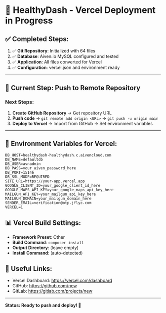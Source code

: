# 🚀 HealthyDash - Vercel Deployment in Progress

## ✅ **Completed Steps:**

1. ✅ **Git Repository**: Initialized with 64 files
2. ✅ **Database**: Aiven.io MySQL configured and tested
3. ✅ **Application**: All files converted for Vercel
4. ✅ **Configuration**: vercel.json and environment ready

---

## 🔄 **Current Step: Push to Remote Repository**

### Next Steps:

1. **Create GitHub Repository** → Get repository URL
2. **Push code** → `git remote add origin <URL>` → `git push -u origin main`
3. **Deploy to Vercel** → Import from GitHub → Set environment variables

---

## 🔧 **Environment Variables for Vercel:**

```env
DB_HOST=healthydash-healthydash.c.aivencloud.com
DB_NAME=defaultdb
DB_USER=avnadmin
DB_PASS=your_aiven_password_here
DB_PORT=15146
DB_SSL_MODE=REQUIRED
SITE_URL=https://your-app.vercel.app
GOOGLE_CLIENT_ID=your_google_client_id_here
GOOGLE_MAPS_API_KEY=your_google_maps_api_key_here
MAILGUN_API_KEY=your_mailgun_api_key_here
MAILGUN_DOMAIN=your_mailgun_domain_here
SENDER_EMAIL=verification@otp.jflyc.com
VERCEL=1
```

## 📊 **Vercel Build Settings:**

- **Framework Preset**: Other
- **Build Command**: `composer install`
- **Output Directory**: (leave empty)
- **Install Command**: (auto-detected)

## 🔗 **Useful Links:**

- Vercel Dashboard: https://vercel.com/dashboard
- GitHub: https://github.com/new
- GitLab: https://gitlab.com/projects/new

---

**Status: Ready to push and deploy! 🚀**
